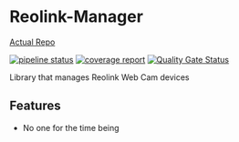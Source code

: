 # Reolink-Manager

[Actual Repo](https://git.windmaker.net/a-castellano/Reolink-Manager)

 [![pipeline status](https://git.windmaker.net/a-castellano/Reolink-Manager/badges/master/pipeline.svg)](https://git.windmaker.net/a-castellano/Reolink-Manager/-/commits/master) [![coverage report](https://git.windmaker.net/a-castellano/Reolink-Manager/badges/master/coverage.svg)](https://git.windmaker.net/a-castellano/Reolink-Manager/-/commits/master) [![Quality Gate Status](https://sonarqube.windmaker.net/api/project_badges/measure?project=reolink-manager&metric=alert_status)](https://sonarqube.windmaker.net/dashboard?id=reolink-manager)

Library that manages Reolink Web Cam devices

## Features

* No one for the time being
